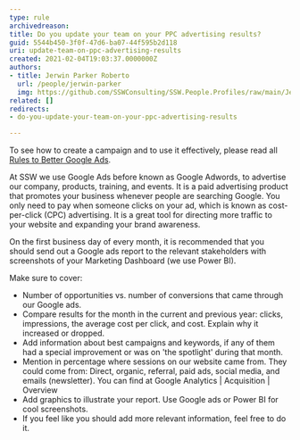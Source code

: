 ```yaml
---
type: rule
archivedreason: 
title: Do you update your team on your PPC advertising results?
guid: 5544b450-3f0f-47d6-ba07-44f595b2d118
uri: update-team-on-ppc-advertising-results
created: 2021-02-04T19:03:37.0000000Z
authors:
- title: Jerwin Parker Roberto
  url: /people/jerwin-parker
  img: https://github.com/SSWConsulting/SSW.People.Profiles/raw/main/Jerwin-Parker/Images/Jerwin-Parker-Profile.jpg
related: []
redirects:
- do-you-update-your-team-on-your-ppc-advertising-results

---
```


To see how to create a campaign and to use it effectively, please read all [Rules to Better Google Ads](/rules-to-better-google-ads).

At SSW we use Google Ads before known as Google Adwords, to advertise our company, products, training, and events. It is a paid advertising product that promotes your business whenever people are searching Google. You only need to pay when someone clicks on your ad, which is known as cost-per-click (CPC) advertising. It is a great tool for directing more traffic to your website and expanding your brand awareness.

<!--endintro-->

On the first business day of every month, it is recommended that you should send out a Google ads report to the relevant stakeholders with screenshots of your Marketing Dashboard (we use Power BI).

Make sure to cover:

* Number of opportunities vs. number of conversions that came through our Google ads.
* Compare results for the month in the current and previous year: clicks, impressions, the average cost per click, and cost. Explain why it increased or dropped.
* Add information about best campaigns and keywords, if any of them had a special improvement or was on 'the spotlight' during that month.
* Mention in percentage where sessions on our website came from. They could come from: Direct, organic, referral, paid ads, social media, and emails (newsletter). You can find at Google Analytics | Acquisition | Overview
* Add graphics to illustrate your report. Use Google ads or Power BI for cool screenshots.
* If you feel like you should add more relevant information, feel free to do it.
